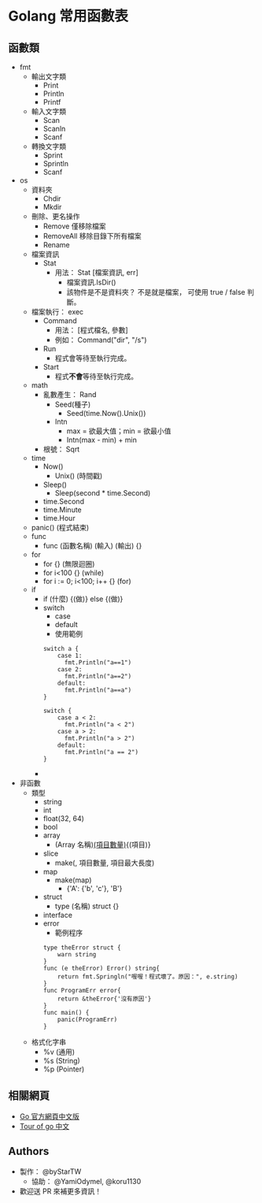# Golang 常用函數表
## 函數類
- fmt
  - 輸出文字類
    - Print
    - Println
    - Printf
  - 輸入文字類
    - Scan
    - Scanln
    - Scanf
  - 轉換文字類
    - Sprint
    - Sprintln
    - Scanf
- os
  - 資料夾
    - Chdir
    - Mkdir
  - 刪除、更名操作
    - Remove
      僅移除檔案
    - RemoveAll
      移除目錄下所有檔案
    - Rename
  - 檔案資訊
    - Stat
      - 用法： Stat [檔案資訊, err]
        - 檔案資訊.IsDir()
        - 該物件是不是資料夾？
          不是就是檔案，
          可使用 true / false 判斷。
  - 檔案執行： exec
    - Command
      - 用法： [程式檔名, 參數]
      - 例如： Command("dir", "/s")
    - Run
      - 程式會等待至執行完成。
    - Start
      - 程式**不會**等待至執行完成。
  - math
    - 亂數產生： Rand
      - Seed(種子)
        - Seed(time.Now().Unix())
      - Intn
        - max = 欲最大值；min = 欲最小值
        - Intn(max - min) + min
    - 根號： Sqrt
  - time
    - Now()
      - Unix() (時間戳)
    - Sleep()
      - Sleep(second * time.Second)
    - time.Second
    - time.Minute
    - time.Hour
  - panic() (程式結束)
  - func
    - func (函數名稱) (輸入) (輸出) {}
  - for
    - for {} (無限迴圈)
    - for i<100 {} (while)
    - for i := 0; i<100; i++ {} (for)
  - if
    - if (什麼) {(做)} else {(做)}
    - switch
      - case
      - default
      - 使用範例
      ```
      switch a {
          case 1:
            fmt.Println("a==1")
          case 2:
            fmt.Println("a==2")
          default:
            fmt.Println("a==a")
      }
      ```
      ```
      switch {
          case a < 2:
            fmt.Println("a < 2")
          case a > 2:
            fmt.Println("a > 2")
          default:
            fmt.Println("a == 2")
      }
      ```
    - 
- 非函數
  - 類型
    - string
    - int
    - float(32, 64)
    - bool
    - array
      - (Array 名稱)[(項目數量)](類型){(項目)}
    - slice
      - make([](類型), 項目數量, 項目最大長度)
    - map
      - make(map[](類型))
        - {'A': {'b', 'c'}, 'B'}
    - struct
      - type (名稱) struct {}
    - interface
    - error
      - 範例程序
      ```
      type theError struct {
          warn string
      }
      func (e theError) Error() string{
          return fmt.Springln("喔喔！程式壞了。原因：", e.string)
      }
      func ProgramErr error{
          return &theError{'沒有原因'}
      }
      func main() {
          panic(ProgramErr)
      }
      ```
  - 格式化字串
    - %v (通用)
    - %s (String)
    - %p (Pointer)

## 相關網頁
  - [Go 官方網頁中文版](http://go-zh.org)
  - [Tour of go 中文](http://tour.go-zh.org)

## Authors
- 製作： @byStarTW
  - 協助： @YamiOdymel, @koru1130
- 歡迎送 PR 來補更多資訊！